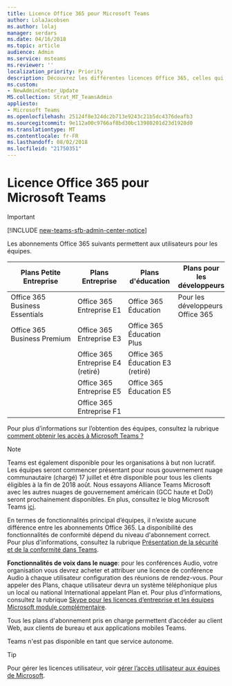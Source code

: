 ```yaml
---
title: Licence Office 365 pour Microsoft Teams
author: LolaJacobsen
ms.author: lolaj
manager: serdars
ms.date: 04/16/2018
ms.topic: article
audience: Admin
ms.service: msteams
ms.reviewer: ''
localization_priority: Priority
description: Découvrez les différentes licences Office 365, celles qui activent Microsoft Teams pour les utilisateurs et comment les activer et les désactiver.
ms.custom:
- NewAdminCenter_Update
MS.collection: Strat_MT_TeamsAdmin
appliesto:
- Microsoft Teams
ms.openlocfilehash: 25124f8e324dc2b713e9243c21b5dc4376deafb3
ms.sourcegitcommit: 9e112a00c9766af8bd30bc13980201d23d1928d0
ms.translationtype: MT
ms.contentlocale: fr-FR
ms.lasthandoff: 08/02/2018
ms.locfileid: "21750351"
---
```

<a name="office-365-licensing-for-microsoft-teams"></a>Licence Office 365 pour Microsoft Teams
========================================
> [!IMPORTANT]
> [!INCLUDE [new-teams-sfb-admin-center-notice](includes/new-teams-sfb-admin-center-notice.md)]

Les abonnements Office 365 suivants permettent aux utilisateurs pour les équipes.

|Plans Petite Entreprise  |Plans Entreprise  |Plans d'éducation  |Plans pour les développeurs |
|---------|---------|---------|---------|
|Office 365 Business Essentials     |Office 365 Entreprise E1  |Office 365 Éducation |Pour les développeurs Office 365     |
|Office 365 Business Premium     |Office 365 Entreprise E3         |Office 365 Éducation Plus         |      |
|     |Office 365 Entreprise E4 (retiré)         |Office 365 Éducation E3 (retiré)         |  |
|     |Office 365 Entreprise E5         |Office 365 Éducation E5  | 
|     |Office 365 Entreprise F1 |    |     |

Pour plus d’informations sur l’obtention des équipes, consultez la rubrique [comment obtenir les accès à Microsoft Teams ?](https://support.office.com/article/How-do-I-get-access-to-Microsoft-Teams-fc7f1634-abd3-4f26-a597-9df16e4ca65b)

> [!NOTE]
> Teams est également disponible pour les organisations à but non lucratif. Les équipes seront commencer présentant pour nous gouvernement nuage communautaire (chargé) 17 juillet et être disponible pour tous les clients éligibles à la fin de 2018 août. Nous essayons Alliance Teams Microsoft avec les autres nuages de gouvernement américain (GCC haute et DoD) seront prochainement disponibles. En plus, consultez le blog Microsoft Teams [ici](https://techcommunity.microsoft.com/t5/Microsoft-Teams-Blog/Microsoft-Teams-will-be-available-July-17-for-the-US-Government/ba-p/209976).
        


En termes de fonctionnalités principal d’équipes, il n’existe aucune différence entre les abonnements Office 365. La disponibilité des fonctionnalités de conformité dépend du niveau d'abonnement correct. Pour plus d'informations, consultez la rubrique [Présentation de la sécurité et de la conformité dans Teams](security-compliance-overview.md).

**Fonctionnalités de voix dans le nuage**: pour les conférences Audio, votre organisation vous devrez acheter et attribuer une licence de conférence Audio à chaque utilisateur configuration des réunions de rendez-vous. Pour appeler des Plans, chaque utilisateur devra un système téléphonique plus un local ou national International appelant Plan et. Pour plus d’informations, consultez la rubrique [Skype pour les licences d’entreprise et les équipes Microsoft module complémentaire](https://docs.microsoft.com/en-us/SkypeForBusiness/skype-for-business-and-microsoft-teams-add-on-licensing/skype-for-business-and-microsoft-teams-add-on-licensing).

Tous les plans d'abonnement pris en charge permettent d’accéder au client Web, aux clients de bureau et aux applications mobiles Teams.

Teams n'est pas disponible en tant que service autonome.

> [!TIP]
> Pour gérer les licences utilisateur, voir [gérer l’accès utilisateur aux équipes de Microsoft](user-access.md).
